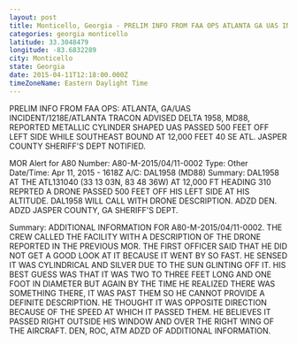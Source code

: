 ```yaml
---
layout: post
title: Monticello, Georgia - PRELIM INFO FROM FAA OPS ATLANTA GA UAS INCIDENT 1218E ATLANTA TRACON ADVISED DELTA 1958
categories: georgia monticello
latitude: 33.3048479
longitude: -83.6832289
city: Monticello
state: Georgia
date: 2015-04-11T12:18:00.000Z
timeZoneName: Eastern Daylight Time
---
```


PRELIM INFO FROM FAA OPS: ATLANTA, GA/UAS INCIDENT/1218E/ATLANTA TRACON ADVISED DELTA 1958, MD88, REPORTED METALLIC CYLINDER SHAPED UAS PASSED 500 FEET OFF LEFT SIDE WHILE SOUTHEAST BOUND AT 12,000 FEET 40 SE ATL. JASPER COUNTY SHERIFF'S DEPT NOTIFIED.

MOR Alert for A80
Number: A80-M-2015/04/11-0002
Type: Other
Date/Time: Apr 11, 2015 - 1618Z
A/C: DAL1958 (MD88)
Summary: DAL1958 AT THE ATL131040 (33 13 03N, 83 48 36W) AT 12,000 FT HEADING 310 REPRTED A DRONE PASSED 500 FEET OFF HIS LEFT SIDE AT HIS ALTITUDE. DAL1958 WILL CALL WITH DRONE DESCRIPTION. ADZD DEN. ADZD JASPER COUNTY, GA SHERIFF'S DEPT. 

Summary: ADDITIONAL INFORMATION FOR A80-M-2015/04/11-0002. THE CREW CALLED THE FACILITY WITH A DESCRIPTION OF THE DRONE REPORTED IN THE PREVIOUS MOR. THE FIRST OFFICER SAID THAT HE DID NOT GET A GOOD LOOK AT IT BECAUSE IT WENT BY SO FAST. HE SENSED IT WAS CYLINDRICAL AND SILVER DUE TO THE SUN GLINTING OFF IT. HIS BEST GUESS WAS THAT IT WAS TWO TO THREE FEET LONG AND ONE FOOT IN DIAMETER BUT AGAIN BY THE TIME HE REALIZED THERE WAS SOMETHING THERE, IT WAS PAST THEM SO HE CANNOT PROVIDE A DEFINITE DESCRIPTION. HE THOUGHT IT WAS OPPOSITE DIRECTION BECAUSE OF THE SPEED AT WHICH IT PASSED THEM. HE BELIEVES IT PASSED RIGHT OUTSIDE HIS WINDOW AND OVER THE RIGHT WING OF THE AIRCRAFT. DEN, ROC, ATM ADZD OF ADDITIONAL INFORMATION.